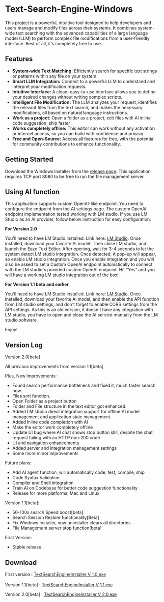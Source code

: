 # Text-Search-Engine-Windows

 <p>
        This project is a powerful, intuitive tool designed to help developers and users manage and modify files across their systems. It combines system-wide text searching with the advanced capabilities of a large language model (LLM) to perform complex file modifications from a user-friendly interface. Best of all, it's completely free to use.
    </p>

<h2>Features</h2>
    <ul>
        <li><strong>System-wide Text Matching:</strong> Efficiently search for specific text strings or patterns within any file on your system.</li>
        <li><strong>Smart LLM Integration:</strong> Connect to a powerful LLM to understand and interpret your modification requests.</li>
        <li><strong>Intuitive Interface:</strong> A clean, easy-to-use interface allows you to define your desired changes without writing complex scripts.</li>
        <li><strong>Intelligent File Modification:</strong> The LLM analyzes your request, identifies the relevant files from the text search, and makes the necessary modifications, all based on natural language instructions.</li>
     <li><strong>Work as a project:</strong> Open a folder as a project, edit files with AI inline code suggestion, ship faster</li>
     <li><strong>Works completely offline:</strong> This editor can work without any activation or internet access, so you can build with confidence and privacy</li>
        <li><strong>Free and Open-Source:</strong> Access all features for free, with the potential for community contributions to enhance functionality.</li>
    </ul>

  <h2>Getting Started</h2>
    <p>
        Download the Windows Installer from the <a href="https://github.com/nurujjamanpollob/Text-Search-Engine-Windows/releases">release page</a>. This application requires TCP port 8080 to be free to run the file management server.
    </p>
    <p>

   <h2> Using AI function </h2>

 This application supports custom OpenAI-like endpoint. You need to configure the endpoint from the AI settings page. 
 The custom OpenAI endpoint implementation tested working with LM studio. If you use LM Studio as an AI provider, follow below instruction for easy configuration:

 <b>For Version 2.0</b>

 You'll need to have LM Studio installed. Link here: <a href="https://lmstudio.ai/">LM Studio</a>. Once installed, download your favorite AI model. Then close LM studio, 
 and launch the Eaze Text Editor. After opening, wait for 3-4 seconds to let the system detect LM studio integration. Once detected, A pop-up will appear, so enable LM studio integration. 
 Once you enable integration and you will also be asked to set a Custom OpenAI endpoint automatically to connect with the LM studio's provided custom OpenAI endpoint.
 Hit "Yes" and you will have a working LM studio integration out of the box!

  <b>For Version 1.1 beta and earlier</b>
     
  You'll need to have LM Studio installed. Link here: <a href="https://lmstudio.ai/">LM Studio</a>. Once installed, download your favorite AI model, and then enable the API function from LM studio settings, and don't forget to enable CORS settings from the API settings.
  As this is an old version, it doesn't have any integration with LM studio, you have to open and close the AI service manually from the LM studio software.
  </p>

  <p>Enjoy!</p>

  <h2>Version Log</h2>

 Version 2.0[beta]

All previous improvements from version 1.1[beta]

Plus, New Improvements: 
  
  <ul>
   <li>Found search performance bottleneck and fixed it, much faster search now.</li>
   <li>Files sort function.</li>
   <li>Open Folder as a project button</li>
   <li>Folder and File structure in the text editor got enhanced.</li>
   <li>Added LM studio direct integration support for offline AI model management and application state management.</li>
   <li> Added Inline code completion with AI </li>
   <li> Make the editor work completely offline </li>
   <li> Update UI bug where AI chat shows stop button still, despite the chat request failing with an HTTP non-200 code </li>
   <li> UI and navigation enhancements </li>
  <li> Added server and integration management settings </li>
   <li> Some more minor improvements</li>
  </ul>
  
  Future plans:
  
  <ul>
  <li> Add AI agent function, will automatically code, test, compile, ship </li>
  <li> Code Syntax Validation </li>
  <li> Compiler and Shell integration </li>
  <li> Train AI on Codebase for better code suggestion functionality </li>
  <li> Release for more platforms: Mac and Linux</li>
  </ul>


   Version 1.1[beta]: 
  
  <ul>
   <li>50-100x search Speed boost[beta]</li>
   <li>Search Session Restore functionality[Beta]</li>
   <li>Fix Windows Installer, now uninstaller clears all directories </li>
   <li>File Management server stop function[beta]</li>
  </ul>

  First Version: 
  
  <ul><li>Stable release.</li></ul>
  
  <h2> Download</h2>

  First version : <a href="https://github.com/nurujjamanpollob/Text-Search-Engine-Windows/releases/download/version-1.0.0-win-x86_64/TextSearchEngineInstaller.exe">TextSearchEngineInstaller V 1.0.exe</a> <br><br>
  Version 1.1[beta] : <a href="https://github.com/nurujjamanpollob/Text-Search-Engine-Windows/releases/download/version-1.1-win-x86_64/TextSearchEngineInstaller.exe">TextSearchEngineInstaller V 1.1.exe</a>
  
  Version 2.0[beta] : <a href="https://github.com/nurujjamanpollob/Text-Search-Engine-Windows/releases/download/version-1.1-win-x86_64/TextSearchEngineInstaller.exe">TextSearchEngineInstaller V 2.0.exe</a>

  
